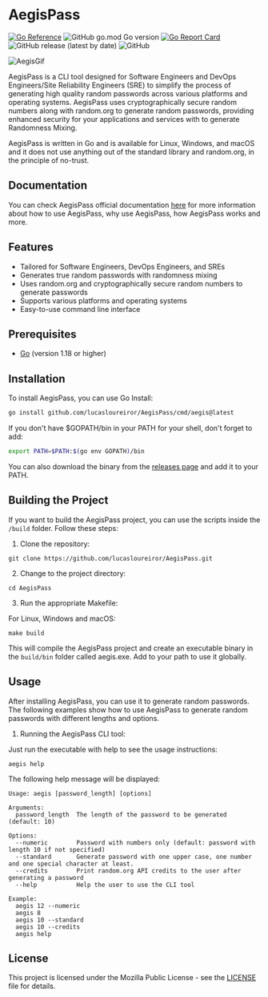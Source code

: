 # AegisPass

[![Go Reference](https://pkg.go.dev/badge/github.com/lucasloureiror/AegisPass/cmd/aegis.svg)](https://pkg.go.dev/github.com/lucasloureiror/AegisPass/cmd/aegis)
![GitHub go.mod Go version](https://img.shields.io/github/go-mod/go-version/lucasloureiror/AegisPass?style=flat-square)
[![Go Report Card](https://goreportcard.com/badge/github.com/lucasloureiror/AegisPass)](https://goreportcard.com/report/github.com/lucasloureiror/AegisPass)
![GitHub release (latest by date)](https://img.shields.io/github/v/release/lucasloureiror/AegisPass)
![GitHub](https://img.shields.io/github/license/lucasloureiror/AegisPass)

![AegisGif](static/normal.gif)

AegisPass is a CLI tool designed for Software Engineers and DevOps Engineers/Site Reliability Engineers (SRE) to simplify the process of generating high quality random passwords across various platforms and operating systems. AegisPass uses cryptographically secure random numbers along with random.org to generate random passwords, providing enhanced security for your applications and services with to generate Randomness Mixing.

AegisPass is written in Go and is available for Linux, Windows, and macOS and it does not use anything out of the standard library and random.org, in the principle of no-trust.


## Documentation 

You can check AegisPass official documentation [here](https://aegis.loureiro.tech) for more information about how to use AegisPass, why use AegisPass, how AegisPass works and more.

## Features

- Tailored for Software Engineers, DevOps Engineers, and SREs
- Generates true random passwords with randomness mixing
- Uses random.org and cryptographically secure random numbers to generate passwords
- Supports various platforms and operating systems
- Easy-to-use command line interface

## Prerequisites

- [Go](https://golang.org/doc/install) (version 1.18 or higher)

## Installation

To install AegisPass, you can use Go Install:
  
  ```bash
  go install github.com/lucasloureiror/AegisPass/cmd/aegis@latest
  ```

If you don't have $GOPATH/bin in your PATH for your shell, don't forget to add:

  ```bash
  export PATH=$PATH:$(go env GOPATH)/bin
  ```

You can also download the binary from the [releases page](www.github.com/lucasloureiror/AegisPass/releases) and add it to your PATH.

## Building the Project

If you want to build the AegisPass project, you can use the scripts inside the `/build` folder. Follow these steps:

1. Clone the repository:

```
git clone https://github.com/lucasloureiror/AegisPass.git
```

2. Change to the project directory:

```
cd AegisPass
```

3. Run the appropriate Makefile:

For Linux, Windows and macOS:

```
make build
```

This will compile the AegisPass project and create an executable binary in the `build/bin` folder called aegis.exe. Add to your path to use it globally.

## Usage

After installing AegisPass, you can use it to generate random passwords. The following examples show how to use AegisPass to generate random passwords with different lengths and options.


1. Running the AegisPass CLI tool:

Just run the executable with help to see the usage instructions:

```
aegis help
```


The following help message will be displayed:

```
Usage: aegis [password_length] [options]

Arguments:
  password_length  The length of the password to be generated (default: 10)

Options:
  --numeric        Password with numbers only (default: password with length 10 if not specified)
  --standard       Generate password with one upper case, one number and one special character at least.
  --credits        Print random.org API credits to the user after generating a password
  --help           Help the user to use the CLI tool

Example:
  aegis 12 --numeric
  aegis 8
  aegis 10 --standard
  aegis 10 --credits
  aegis help
```

## License

This project is licensed under the Mozilla Public License - see the [LICENSE](LICENSE) file for details.
